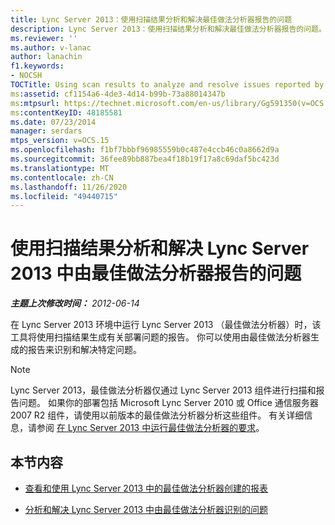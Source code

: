 ```yaml
---
title: Lync Server 2013：使用扫描结果分析和解决最佳做法分析器报告的问题
description: Lync Server 2013：使用扫描结果分析和解决最佳做法分析器报告的问题。
ms.reviewer: ''
ms.author: v-lanac
author: lanachin
f1.keywords:
- NOCSH
TOCTitle: Using scan results to analyze and resolve issues reported by Best Practices Analyzer
ms:assetid: cf1154a6-4de3-4d14-b99b-73a88014347b
ms:mtpsurl: https://technet.microsoft.com/en-us/library/Gg591350(v=OCS.15)
ms:contentKeyID: 48185581
ms.date: 07/23/2014
manager: serdars
mtps_version: v=OCS.15
ms.openlocfilehash: f1bf7bbbf96985559b0c487e4ccb46c0a8662d9a
ms.sourcegitcommit: 36fee89bb887bea4f18b19f17a8c69daf5bc423d
ms.translationtype: MT
ms.contentlocale: zh-CN
ms.lasthandoff: 11/26/2020
ms.locfileid: "49440715"
---
```

# <a name="using-scan-results-to-analyze-and-resolve-issues-reported-by-best-practices-analyzer-in-lync-server-2013"></a>使用扫描结果分析和解决 Lync Server 2013 中由最佳做法分析器报告的问题

<div data-xmlns="http://www.w3.org/1999/xhtml">

<div class="topic" data-xmlns="http://www.w3.org/1999/xhtml" data-msxsl="urn:schemas-microsoft-com:xslt" data-cs="https://msdn.microsoft.com/">

<div data-asp="https://msdn2.microsoft.com/asp">



</div>

<div id="mainSection">

<div id="mainBody">

<span> </span>

_**主题上次修改时间：** 2012-06-14_

在 Lync Server 2013 环境中运行 Lync Server 2013 （最佳做法分析器）时，该工具将使用扫描结果生成有关部署问题的报告。 你可以使用由最佳做法分析器生成的报告来识别和解决特定问题。

<div>


> [!NOTE]  
> Lync Server 2013，最佳做法分析器仅通过 Lync Server 2013 组件进行扫描和报告问题。 如果你的部署包括 Microsoft Lync Server 2010 或 Office 通信服务器 2007 R2 组件，请使用以前版本的最佳做法分析器分析这些组件。 有关详细信息，请参阅 <A href="lync-server-2013-requirements-for-running-best-practices-analyzer.md">在 Lync Server 2013 中运行最佳做法分析器的要求</A>。



</div>

<div>

## <a name="in-this-section"></a>本节内容

  - [查看和使用 Lync Server 2013 中的最佳做法分析器创建的报表](lync-server-2013-viewing-and-working-with-reports-created-by-best-practices-analyzer.md)

  - [分析和解决 Lync Server 2013 中由最佳做法分析器识别的问题](lync-server-2013-analyzing-and-resolving-issues-identified-by-best-practices-analyzer.md)

</div>

</div>

<span> </span>

</div>

</div>

</div>

